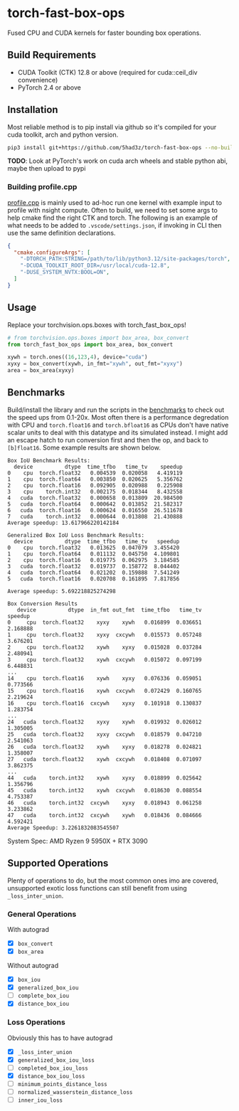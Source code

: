 # torch-fast-box-ops

Fused CPU and CUDA kernels for faster bounding box operations.

## Build Requirements

- CUDA Toolkit (CTK) 12.8 or above (required for cuda::ceil_div convenience)
- PyTorch 2.4 or above

## Installation

Most reliable method is to pip install via github so it's compiled for your cuda toolkit, arch and python version.

```sh
pip3 install git+https://github.com/5had3z/torch-fast-box-ops --no-build-isolation
```

__TODO__: Look at PyTorch's work on cuda arch wheels and stable python abi, maybe then upload to pypi

### Building profile.cpp

[profile.cpp](./torch_fast_box_ops/profile.cpp) is mainly used to ad-hoc run one kernel with example input to profile with nsight compute. Often to build, we need to set some args to help cmake find the right CTK and torch. The following is an example of what needs to be added to `.vscode/settings.json`, if invoking in CLI then use the same definition declarations.

```json
{
  "cmake.configureArgs": [
    "-DTORCH_PATH:STRING=/path/to/lib/python3.12/site-packages/torch",
    "-DCUDA_TOOLKIT_ROOT_DIR=/usr/local/cuda-12.8",
    "-DUSE_SYSTEM_NVTX:BOOL=ON",
  ]
}
```

## Usage

Replace your torchvision.ops.boxes with torch_fast_box_ops!

```python
# from torchvision.ops.boxes import box_area, box_convert
from torch_fast_box_ops import box_area, box_convert

xywh = torch.ones((16,123,4), device="cuda")
xyxy = box_convert(xywh, in_fmt="xywh", out_fmt="xyxy")
area = box_area(xyxy)
```

## Benchmarks

Build/install the library and run the scripts in the [benchmarks](./benchmark/) to check out the speed ups from 0.1-20x. Most often there is a performance degredation with CPU and `torch.float16` and `torch.bfloat16` as CPUs don't have native scalar units to deal with this datatype and its simulated instead. I might add an escape hatch to run conversion first and then the op, and back to `[b]float16`. Some example results are shown below.

```text
Box IoU Benchmark Results:
  device          dtype  time_tfbo   time_tv    speedup
0    cpu  torch.float32   0.004539  0.020058   4.419119
1    cpu  torch.float64   0.003850  0.020625   5.356762
2    cpu  torch.float16   0.092905  0.020988   0.225908
3    cpu    torch.int32   0.002175  0.018344   8.432558
4   cuda  torch.float32   0.000658  0.013809  20.984500
5   cuda  torch.float64   0.000642  0.013852  21.582317
6   cuda  torch.float16   0.000624  0.016550  26.511678
7   cuda    torch.int32   0.000644  0.013808  21.430888
Average speedup: 13.617966220142184
```

```text
Generalized Box IoU Loss Benchmark Results:
  device          dtype  time_tfbo   time_tv   speedup
0    cpu  torch.float32   0.013625  0.047079  3.455420
1    cpu  torch.float64   0.011132  0.045750  4.109801
2    cpu  torch.float16   0.019775  0.062975  3.184585
3   cuda  torch.float32   0.019737  0.158772  8.044402
4   cuda  torch.float64   0.021202  0.159888  7.541249
5   cuda  torch.float16   0.020708  0.161895  7.817856

Average speedup: 5.692218825274298
```

```text
Box Conversion Results
   device          dtype  in_fmt out_fmt  time_tfbo   time_tv   speedup
0     cpu  torch.float32    xyxy    xywh   0.016899  0.036651  2.168888
1     cpu  torch.float32    xyxy  cxcywh   0.015573  0.057248  3.676201
2     cpu  torch.float32    xywh    xyxy   0.015028  0.037284  2.480941
3     cpu  torch.float32    xywh  cxcywh   0.015072  0.097199  6.448831
...
14    cpu  torch.float16    xywh    xyxy   0.076336  0.059051  0.773566
15    cpu  torch.float16    xywh  cxcywh   0.072429  0.160765  2.219624
16    cpu  torch.float16  cxcywh    xyxy   0.101918  0.130837  1.283754
...
24   cuda  torch.float32    xyxy    xywh   0.019932  0.026012  1.305005
25   cuda  torch.float32    xyxy  cxcywh   0.018579  0.047210  2.541063
26   cuda  torch.float32    xywh    xyxy   0.018278  0.024821  1.358007
27   cuda  torch.float32    xywh  cxcywh   0.018408  0.071097  3.862375
...
44   cuda    torch.int32    xywh    xyxy   0.018899  0.025642  1.356796
45   cuda    torch.int32    xywh  cxcywh   0.018630  0.088554  4.753387
46   cuda    torch.int32  cxcywh    xyxy   0.018943  0.061258  3.233862
47   cuda    torch.int32  cxcywh    xywh   0.018436  0.084666  4.592421
Average Speedup: 3.2261832083545507
```

System Spec: AMD Ryzen 9 5950X + RTX 3090

## Supported Operations

Plenty of operations to do, but the most common ones imo are covered, unsupported exotic loss functions can still benefit from using `_loss_inter_union`.

### General Operations

With autograd

- [x] `box_convert`
- [x] `box_area`

Without autograd

- [x] `box_iou`
- [x] `generalized_box_iou`
- [ ] `complete_box_iou`
- [x] `distance_box_iou`

### Loss Operations

Obviously this has to have autograd

- [x] `_loss_inter_union`
- [x] `generalized_box_iou_loss`
- [ ] `completed_box_iou_loss`
- [x] `distance_box_iou_loss`
- [ ] `minimum_points_distance_loss`
- [ ] `normalized_wasserstein_distance_loss`
- [ ] `inner_iou_loss`
